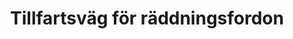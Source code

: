 ---
title: 'Tillfartsväg för räddningsfordon'
symbol_image: 'symbols/insats/40.svg'
weight: 40
card: true
card_color: 'bg-symbol-black'
---